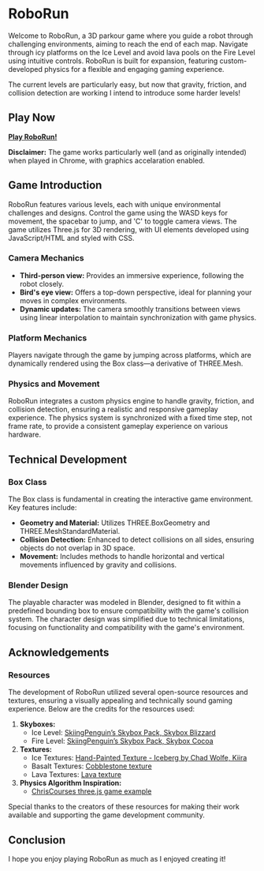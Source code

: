 # RoboRun

Welcome to RoboRun, a 3D parkour game where you guide a robot through challenging environments, aiming to reach the end of each map. Navigate through icy platforms on the Ice Level and avoid lava pools on the Fire Level using intuitive controls. RoboRun is built for expansion, featuring custom-developed physics for a flexible and engaging gaming experience.

The current levels are particularly easy, but now that gravity, friction, and collision detection are working I intend to introduce some harder levels!

## Play Now

**[Play RoboRun!](https://samirrajes.github.io/RoboRun)**

**Disclaimer:** The game works particularly well (and as originally intended) when played in Chrome, with graphics accelaration enabled. 

## Game Introduction

RoboRun features various levels, each with unique environmental challenges and designs. Control the game using the WASD keys for movement, the spacebar to jump, and 'C' to toggle camera views. The game utilizes Three.js for 3D rendering, with UI elements developed using JavaScript/HTML and styled with CSS.

### Camera Mechanics

- **Third-person view:** Provides an immersive experience, following the robot closely.
- **Bird's eye view:** Offers a top-down perspective, ideal for planning your moves in complex environments.
- **Dynamic updates:** The camera smoothly transitions between views using linear interpolation to maintain synchronization with game physics.

### Platform Mechanics

Players navigate through the game by jumping across platforms, which are dynamically rendered using the Box class—a derivative of THREE.Mesh.

### Physics and Movement

RoboRun integrates a custom physics engine to handle gravity, friction, and collision detection, ensuring a realistic and responsive gameplay experience. The physics system is synchronized with a fixed time step, not frame rate, to provide a consistent gameplay experience on various hardware.

## Technical Development

### Box Class

The Box class is fundamental in creating the interactive game environment. Key features include:

- **Geometry and Material:** Utilizes THREE.BoxGeometry and THREE.MeshStandardMaterial.
- **Collision Detection:** Enhanced to detect collisions on all sides, ensuring objects do not overlap in 3D space.
- **Movement:** Includes methods to handle horizontal and vertical movements influenced by gravity and collisions.

### Blender Design

The playable character was modeled in Blender, designed to fit within a predefined bounding box to ensure compatibility with the game's collision system. The character design was simplified due to technical limitations, focusing on functionality and compatibility with the game's environment.

## Acknowledgements

### Resources

The development of RoboRun utilized several open-source resources and textures, ensuring a visually appealing and technically sound gaming experience. Below are the credits for the resources used:

1. **Skyboxes:**
   - Ice Level: [SkiingPenguin’s Skybox Pack, Skybox Blizzard](https://opengameart.org/content/skiingpenguins-skybox-pack)
   - Fire Level: [SkiingPenguin’s Skybox Pack, Skybox Cocoa](https://opengameart.org/content/skiingpenguins-skybox-pack)
2. **Textures:**
   - Ice Textures: [Hand-Painted Texture - Iceberg by Chad Wolfe, Kiira](https://opengameart.org/content/hand-painted-texture-iceberg)
   - Basalt Textures: [Cobblestone texture](https://opengameart.org/node/8038)
   - Lava Textures: [Lava texture](https://opengameart.org/node/24158)
3. **Physics Algorithm Inspiration:**
   - [ChrisCourses three.js game example](https://github.com/chriscourses/threejs-game/blob/main/index.html)

Special thanks to the creators of these resources for making their work available and supporting the game development community.

## Conclusion

I hope you enjoy playing RoboRun as much as I enjoyed creating it!
